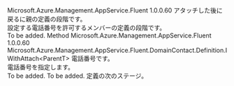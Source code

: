 <Type Name="IWithPhoneNumber&lt;ParentT&gt;" FullName="Microsoft.Azure.Management.AppService.Fluent.DomainContact.Definition.IWithPhoneNumber&lt;ParentT&gt;">
  <TypeSignature Language="C#" Value="public interface IWithPhoneNumber&lt;ParentT&gt;" />
  <TypeSignature Language="ILAsm" Value=".class public interface auto ansi abstract IWithPhoneNumber`1&lt;ParentT&gt;" />
  <TypeSignature Language="DocId" Value="T:Microsoft.Azure.Management.AppService.Fluent.DomainContact.Definition.IWithPhoneNumber`1" />
  <TypeSignature Language="VB.NET" Value="Public Interface IWithPhoneNumber(Of ParentT)" />
  <TypeSignature Language="F#" Value="type IWithPhoneNumber&lt;'ParentT&gt; = interface" />
  <AssemblyInfo>
    <AssemblyName>Microsoft.Azure.Management.AppService.Fluent</AssemblyName>
    <AssemblyVersion>1.0.0.60</AssemblyVersion>
  </AssemblyInfo>
  <TypeParameters>
    <TypeParameter Name="ParentT" />
  </TypeParameters>
  <Interfaces />
  <Docs>
    <typeparam name="ParentT">アタッチした後に戻るに親の定義の段階です。</typeparam>
    <summary>
            設定する電話番号を許可するメンバーの定義の段階です。
            </summary>
    <remarks>To be added.</remarks>
  </Docs>
  <Members>
    <Member MemberName="WithPhoneNumber">
      <MemberSignature Language="C#" Value="public Microsoft.Azure.Management.AppService.Fluent.DomainContact.Definition.IWithAttach&lt;ParentT&gt; WithPhoneNumber (string phoneNumber);" />
      <MemberSignature Language="ILAsm" Value=".method public hidebysig newslot virtual instance class Microsoft.Azure.Management.AppService.Fluent.DomainContact.Definition.IWithAttach`1&lt;!ParentT&gt; WithPhoneNumber(string phoneNumber) cil managed" />
      <MemberSignature Language="DocId" Value="M:Microsoft.Azure.Management.AppService.Fluent.DomainContact.Definition.IWithPhoneNumber`1.WithPhoneNumber(System.String)" />
      <MemberSignature Language="VB.NET" Value="Public Function WithPhoneNumber (phoneNumber As String) As IWithAttach(Of ParentT)" />
      <MemberSignature Language="F#" Value="abstract member WithPhoneNumber : string -&gt; Microsoft.Azure.Management.AppService.Fluent.DomainContact.Definition.IWithAttach&lt;'ParentT&gt;" Usage="iWithPhoneNumber.WithPhoneNumber phoneNumber" />
      <MemberType>Method</MemberType>
      <AssemblyInfo>
        <AssemblyName>Microsoft.Azure.Management.AppService.Fluent</AssemblyName>
        <AssemblyVersion>1.0.0.60</AssemblyVersion>
      </AssemblyInfo>
      <ReturnValue>
        <ReturnType>Microsoft.Azure.Management.AppService.Fluent.DomainContact.Definition.IWithAttach&lt;ParentT&gt;</ReturnType>
      </ReturnValue>
      <Parameters>
        <Parameter Name="phoneNumber" Type="System.String" />
      </Parameters>
      <Docs>
        <param name="phoneNumber">電話番号です。</param>
        <summary>
            電話番号を指定します。
            </summary>
        <returns>To be added.</returns>
        <remarks>To be added.</remarks>
        <return>定義の次のステージ。</return>
      </Docs>
    </Member>
  </Members>
</Type>